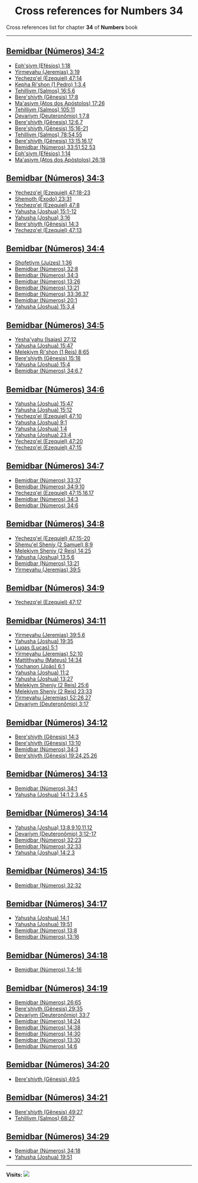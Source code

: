 <div align="center">

# Cross references for **Numbers 34**
</div>

Cross references list for chapter **34** of **Numbers** book

---

<h2 id="2"><a href="https://bible.ozzuu.com/pt_yah/Num/34#2" target="_blank">Bemidbar (Números) 34:2</a></h2>

- [Eph'siym (Efésios) 1:18](https://bible.ozzuu.com/pt_yah/Eph/1#18)
- [Yirmeyahu (Jeremias) 3:19](https://bible.ozzuu.com/pt_yah/Jer/3#19)
- [Yechezq'el (Ezequiel) 47:14](https://bible.ozzuu.com/pt_yah/Eze/47#14)
- [Kepha Ri'shon (1 Pedro) 1:3,4](https://bible.ozzuu.com/pt_yah/1Pe/1#3)
- [Tehilliym (Salmos) 16:5,6](https://bible.ozzuu.com/pt_yah/Psa/16#5)
- [Bere'shiyth (Gênesis) 17:8](https://bible.ozzuu.com/pt_yah/Gen/17#8)
- [Ma'asiym (Atos dos Apóstolos) 17:26](https://bible.ozzuu.com/pt_yah/Act/17#26)
- [Tehilliym (Salmos) 105:11](https://bible.ozzuu.com/pt_yah/Psa/105#11)
- [Devariym (Deuteronômio) 1:7,8](https://bible.ozzuu.com/pt_yah/Deu/1#7)
- [Bere'shiyth (Gênesis) 12:6,7](https://bible.ozzuu.com/pt_yah/Gen/12#6)
- [Bere'shiyth (Gênesis) 15:16-21](https://bible.ozzuu.com/pt_yah/Gen/15#16)
- [Tehilliym (Salmos) 78:54,55](https://bible.ozzuu.com/pt_yah/Psa/78#54)
- [Bere'shiyth (Gênesis) 13:15,16,17](https://bible.ozzuu.com/pt_yah/Gen/13#15)
- [Bemidbar (Números) 33:51,52,53](https://bible.ozzuu.com/pt_yah/Num/33#51)
- [Eph'siym (Efésios) 1:14](https://bible.ozzuu.com/pt_yah/Eph/1#14)
- [Ma'asiym (Atos dos Apóstolos) 26:18](https://bible.ozzuu.com/pt_yah/Act/26#18)
<h2 id="3"><a href="https://bible.ozzuu.com/pt_yah/Num/34#3" target="_blank">Bemidbar (Números) 34:3</a></h2>

- [Yechezq'el (Ezequiel) 47:18-23](https://bible.ozzuu.com/pt_yah/Eze/47#18)
- [Shemoth (Êxodo) 23:31](https://bible.ozzuu.com/pt_yah/Exo/23#31)
- [Yechezq'el (Ezequiel) 47:8](https://bible.ozzuu.com/pt_yah/Eze/47#8)
- [Yahusha (Joshua) 15:1-12](https://bible.ozzuu.com/pt_yah/Jos/15#1)
- [Yahusha (Joshua) 3:16](https://bible.ozzuu.com/pt_yah/Jos/3#16)
- [Bere'shiyth (Gênesis) 14:3](https://bible.ozzuu.com/pt_yah/Gen/14#3)
- [Yechezq'el (Ezequiel) 47:13](https://bible.ozzuu.com/pt_yah/Eze/47#13)
<h2 id="4"><a href="https://bible.ozzuu.com/pt_yah/Num/34#4" target="_blank">Bemidbar (Números) 34:4</a></h2>

- [Shofetiym (Juízes) 1:36](https://bible.ozzuu.com/pt_yah/Jdg/1#36)
- [Bemidbar (Números) 32:8](https://bible.ozzuu.com/pt_yah/Num/32#8)
- [Bemidbar (Números) 34:3](https://bible.ozzuu.com/pt_yah/Num/34#3)
- [Bemidbar (Números) 13:26](https://bible.ozzuu.com/pt_yah/Num/13#26)
- [Bemidbar (Números) 13:21](https://bible.ozzuu.com/pt_yah/Num/13#21)
- [Bemidbar (Números) 33:36,37](https://bible.ozzuu.com/pt_yah/Num/33#36)
- [Bemidbar (Números) 20:1](https://bible.ozzuu.com/pt_yah/Num/20#1)
- [Yahusha (Joshua) 15:3,4](https://bible.ozzuu.com/pt_yah/Jos/15#3)
<h2 id="5"><a href="https://bible.ozzuu.com/pt_yah/Num/34#5" target="_blank">Bemidbar (Números) 34:5</a></h2>

- [Yesha'yahu (Isaías) 27:12](https://bible.ozzuu.com/pt_yah/Isa/27#12)
- [Yahusha (Joshua) 15:47](https://bible.ozzuu.com/pt_yah/Jos/15#47)
- [Melekiym Ri'shon (1 Reis) 8:65](https://bible.ozzuu.com/pt_yah/1Ki/8#65)
- [Bere'shiyth (Gênesis) 15:18](https://bible.ozzuu.com/pt_yah/Gen/15#18)
- [Yahusha (Joshua) 15:4](https://bible.ozzuu.com/pt_yah/Jos/15#4)
- [Bemidbar (Números) 34:6,7](https://bible.ozzuu.com/pt_yah/Num/34#6)
<h2 id="6"><a href="https://bible.ozzuu.com/pt_yah/Num/34#6" target="_blank">Bemidbar (Números) 34:6</a></h2>

- [Yahusha (Joshua) 15:47](https://bible.ozzuu.com/pt_yah/Jos/15#47)
- [Yahusha (Joshua) 15:12](https://bible.ozzuu.com/pt_yah/Jos/15#12)
- [Yechezq'el (Ezequiel) 47:10](https://bible.ozzuu.com/pt_yah/Eze/47#10)
- [Yahusha (Joshua) 9:1](https://bible.ozzuu.com/pt_yah/Jos/9#1)
- [Yahusha (Joshua) 1:4](https://bible.ozzuu.com/pt_yah/Jos/1#4)
- [Yahusha (Joshua) 23:4](https://bible.ozzuu.com/pt_yah/Jos/23#4)
- [Yechezq'el (Ezequiel) 47:20](https://bible.ozzuu.com/pt_yah/Eze/47#20)
- [Yechezq'el (Ezequiel) 47:15](https://bible.ozzuu.com/pt_yah/Eze/47#15)
<h2 id="7"><a href="https://bible.ozzuu.com/pt_yah/Num/34#7" target="_blank">Bemidbar (Números) 34:7</a></h2>

- [Bemidbar (Números) 33:37](https://bible.ozzuu.com/pt_yah/Num/33#37)
- [Bemidbar (Números) 34:9,10](https://bible.ozzuu.com/pt_yah/Num/34#9)
- [Yechezq'el (Ezequiel) 47:15,16,17](https://bible.ozzuu.com/pt_yah/Eze/47#15)
- [Bemidbar (Números) 34:3](https://bible.ozzuu.com/pt_yah/Num/34#3)
- [Bemidbar (Números) 34:6](https://bible.ozzuu.com/pt_yah/Num/34#6)
<h2 id="8"><a href="https://bible.ozzuu.com/pt_yah/Num/34#8" target="_blank">Bemidbar (Números) 34:8</a></h2>

- [Yechezq'el (Ezequiel) 47:15-20](https://bible.ozzuu.com/pt_yah/Eze/47#15)
- [Shemu'el Sheniy (2 Samuel) 8:9](https://bible.ozzuu.com/pt_yah/2Sm/8#9)
- [Melekiym Sheniy (2 Reis) 14:25](https://bible.ozzuu.com/pt_yah/2Ki/14#25)
- [Yahusha (Joshua) 13:5,6](https://bible.ozzuu.com/pt_yah/Jos/13#5)
- [Bemidbar (Números) 13:21](https://bible.ozzuu.com/pt_yah/Num/13#21)
- [Yirmeyahu (Jeremias) 39:5](https://bible.ozzuu.com/pt_yah/Jer/39#5)
<h2 id="9"><a href="https://bible.ozzuu.com/pt_yah/Num/34#9" target="_blank">Bemidbar (Números) 34:9</a></h2>

- [Yechezq'el (Ezequiel) 47:17](https://bible.ozzuu.com/pt_yah/Eze/47#17)
<h2 id="11"><a href="https://bible.ozzuu.com/pt_yah/Num/34#11" target="_blank">Bemidbar (Números) 34:11</a></h2>

- [Yirmeyahu (Jeremias) 39:5,6](https://bible.ozzuu.com/pt_yah/Jer/39#5)
- [Yahusha (Joshua) 19:35](https://bible.ozzuu.com/pt_yah/Jos/19#35)
- [Luqas (Lucas) 5:1](https://bible.ozzuu.com/pt_yah/Luk/5#1)
- [Yirmeyahu (Jeremias) 52:10](https://bible.ozzuu.com/pt_yah/Jer/52#10)
- [Mattithyahu (Mateus) 14:34](https://bible.ozzuu.com/pt_yah/Mat/14#34)
- [Yochanon (João) 6:1](https://bible.ozzuu.com/pt_yah/Joh/6#1)
- [Yahusha (Joshua) 11:2](https://bible.ozzuu.com/pt_yah/Jos/11#2)
- [Yahusha (Joshua) 13:27](https://bible.ozzuu.com/pt_yah/Jos/13#27)
- [Melekiym Sheniy (2 Reis) 25:6](https://bible.ozzuu.com/pt_yah/2Ki/25#6)
- [Melekiym Sheniy (2 Reis) 23:33](https://bible.ozzuu.com/pt_yah/2Ki/23#33)
- [Yirmeyahu (Jeremias) 52:26,27](https://bible.ozzuu.com/pt_yah/Jer/52#26)
- [Devariym (Deuteronômio) 3:17](https://bible.ozzuu.com/pt_yah/Deu/3#17)
<h2 id="12"><a href="https://bible.ozzuu.com/pt_yah/Num/34#12" target="_blank">Bemidbar (Números) 34:12</a></h2>

- [Bere'shiyth (Gênesis) 14:3](https://bible.ozzuu.com/pt_yah/Gen/14#3)
- [Bere'shiyth (Gênesis) 13:10](https://bible.ozzuu.com/pt_yah/Gen/13#10)
- [Bemidbar (Números) 34:3](https://bible.ozzuu.com/pt_yah/Num/34#3)
- [Bere'shiyth (Gênesis) 19:24,25,26](https://bible.ozzuu.com/pt_yah/Gen/19#24)
<h2 id="13"><a href="https://bible.ozzuu.com/pt_yah/Num/34#13" target="_blank">Bemidbar (Números) 34:13</a></h2>

- [Bemidbar (Números) 34:1](https://bible.ozzuu.com/pt_yah/Num/34#1)
- [Yahusha (Joshua) 14:1,2,3,4,5](https://bible.ozzuu.com/pt_yah/Jos/14#1)
<h2 id="14"><a href="https://bible.ozzuu.com/pt_yah/Num/34#14" target="_blank">Bemidbar (Números) 34:14</a></h2>

- [Yahusha (Joshua) 13:8,9,10,11,12](https://bible.ozzuu.com/pt_yah/Jos/13#8)
- [Devariym (Deuteronômio) 3:12-17](https://bible.ozzuu.com/pt_yah/Deu/3#12)
- [Bemidbar (Números) 32:23](https://bible.ozzuu.com/pt_yah/Num/32#23)
- [Bemidbar (Números) 32:33](https://bible.ozzuu.com/pt_yah/Num/32#33)
- [Yahusha (Joshua) 14:2,3](https://bible.ozzuu.com/pt_yah/Jos/14#2)
<h2 id="15"><a href="https://bible.ozzuu.com/pt_yah/Num/34#15" target="_blank">Bemidbar (Números) 34:15</a></h2>

- [Bemidbar (Números) 32:32](https://bible.ozzuu.com/pt_yah/Num/32#32)
<h2 id="17"><a href="https://bible.ozzuu.com/pt_yah/Num/34#17" target="_blank">Bemidbar (Números) 34:17</a></h2>

- [Yahusha (Joshua) 14:1](https://bible.ozzuu.com/pt_yah/Jos/14#1)
- [Yahusha (Joshua) 19:51](https://bible.ozzuu.com/pt_yah/Jos/19#51)
- [Bemidbar (Números) 13:8](https://bible.ozzuu.com/pt_yah/Num/13#8)
- [Bemidbar (Números) 13:16](https://bible.ozzuu.com/pt_yah/Num/13#16)
<h2 id="18"><a href="https://bible.ozzuu.com/pt_yah/Num/34#18" target="_blank">Bemidbar (Números) 34:18</a></h2>

- [Bemidbar (Números) 1:4-16](https://bible.ozzuu.com/pt_yah/Num/1#4)
<h2 id="19"><a href="https://bible.ozzuu.com/pt_yah/Num/34#19" target="_blank">Bemidbar (Números) 34:19</a></h2>

- [Bemidbar (Números) 26:65](https://bible.ozzuu.com/pt_yah/Num/26#65)
- [Bere'shiyth (Gênesis) 29:35](https://bible.ozzuu.com/pt_yah/Gen/29#35)
- [Devariym (Deuteronômio) 33:7](https://bible.ozzuu.com/pt_yah/Deu/33#7)
- [Bemidbar (Números) 14:24](https://bible.ozzuu.com/pt_yah/Num/14#24)
- [Bemidbar (Números) 14:38](https://bible.ozzuu.com/pt_yah/Num/14#38)
- [Bemidbar (Números) 14:30](https://bible.ozzuu.com/pt_yah/Num/14#30)
- [Bemidbar (Números) 13:30](https://bible.ozzuu.com/pt_yah/Num/13#30)
- [Bemidbar (Números) 14:6](https://bible.ozzuu.com/pt_yah/Num/14#6)
<h2 id="20"><a href="https://bible.ozzuu.com/pt_yah/Num/34#20" target="_blank">Bemidbar (Números) 34:20</a></h2>

- [Bere'shiyth (Gênesis) 49:5](https://bible.ozzuu.com/pt_yah/Gen/49#5)
<h2 id="21"><a href="https://bible.ozzuu.com/pt_yah/Num/34#21" target="_blank">Bemidbar (Números) 34:21</a></h2>

- [Bere'shiyth (Gênesis) 49:27](https://bible.ozzuu.com/pt_yah/Gen/49#27)
- [Tehilliym (Salmos) 68:27](https://bible.ozzuu.com/pt_yah/Psa/68#27)
<h2 id="29"><a href="https://bible.ozzuu.com/pt_yah/Num/34#29" target="_blank">Bemidbar (Números) 34:29</a></h2>

- [Bemidbar (Números) 34:18](https://bible.ozzuu.com/pt_yah/Num/34#18)
- [Yahusha (Joshua) 19:51](https://bible.ozzuu.com/pt_yah/Jos/19#51)


---

**Visits:**
![](https://profile-counter.glitch.me/visitCounter_crossrefs4/count.svg)
